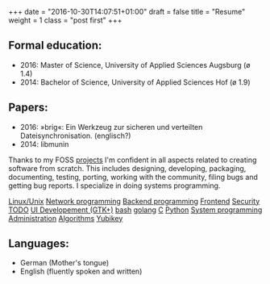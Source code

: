 +++
date = "2016-10-30T14:07:51+01:00"
draft = false
title = "Resume"
weight = 1
class = "post first"
+++

<h2>Formal education:</h2>

* 2016: Master of Science, University of Applied Sciences Augsburg (ø 1.4)
* 2014: Bachelor of Science, University of Applied Sciences Hof (ø 1.9)

<h2>Papers:</h2>

* 2016: »brig«: Ein Werkzeug zur sicheren und verteilten Dateisynchronisation. (englisch?)
* 2014: libmunin

Thanks to my FOSS [projects](#Projects) I'm confident in all aspects related to creating
software from scratch. This includes designing, developing, packaging,
documenting, testing, porting, working with the community, filing bugs and
getting bug reports. I specialize in doing systems programming.

<div id="tagcloud">
<a href="/tag-suche/bildwechsel" class="tag1">Linux/Unix</a>
<a href="/tag-suche/css" class="tag3">Network programming</a>
<a href="/tag-suche/hover" class="tag2">Backend programming</a>
<a href="/tag-suche/liste" class="tag1">Frontend</a>
<a href="/tag-suche/mouseover" class="tag2">Security TODO</a>
<a href="/tag-suche/navigation" class="tag1">UI Developement (GTK+)</a>
<a href="/tag-suche/newsflash" class="tag1">bash</a>
<a href="/tag-suche/newsteaser" class="tag1">golang</a>
<a href="/tag-suche/ohne-javascript" class="tag2">C</a>
<a href="/tag-suche/pagination" class="tag1">Python</a>
<a href="/tag-suche/popup-effekt" class="tag1">System programming</a>
<a href="/tag-suche/seitennummerierung" class="tag1">Administration</a>
<a href="/tag-suche/seitenzahl" class="tag1">Algorithms</a>
<a href="/tag-suche/webdesign" class="tag3">Yubikey</a>
</div>

<h2>Languages:</h2>

* German (Mother's tongue)
* English (fluently spoken and written)
